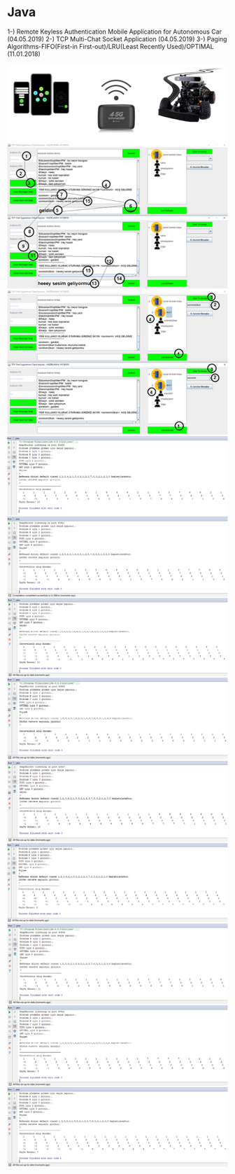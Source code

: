 # Java
1-) Remote Keyless Authentication Mobile Application for Autonomous Car (04.05.2019)
2-) TCP Multi-Chat Socket Application (04.05.2019)
3-) Paging Algorithms-FIFO(First-in First-out)/LRU(Least Recently Used)/OPTIMAL (11.01.2018)<br>



<img src="https://raw.githubusercontent.com/KursatCAKAL/Java/master/Remote%20Keyless%20Authentication/RemoteKeyless%20Authentication%20Mini.png">

<img src="https://raw.githubusercontent.com/KursatCAKAL/Java/master/TCP%20Protocol%20-%20Multi%20Chat%20Application/Screenshots/hw6-5.png">
<img src="https://raw.githubusercontent.com/KursatCAKAL/Java/master/TCP%20Protocol%20-%20Multi%20Chat%20Application/Screenshots/hw6-6.png">

<img src="https://raw.githubusercontent.com/KursatCAKAL/Java/master/Java_Paging%20Algorithms/FIFO-3.png">
<img src="https://raw.githubusercontent.com/KursatCAKAL/Java/master/Java_Paging%20Algorithms/FIFO-4.png">
<img src="https://raw.githubusercontent.com/KursatCAKAL/Java/master/Java_Paging%20Algorithms/FIFO-5.png">

<img src="https://raw.githubusercontent.com/KursatCAKAL/Java/master/Java_Paging%20Algorithms/LRU-3.png">
<img src="https://raw.githubusercontent.com/KursatCAKAL/Java/master/Java_Paging%20Algorithms/LRU-4.png">
<img src="https://raw.githubusercontent.com/KursatCAKAL/Java/master/Java_Paging%20Algorithms/LRU-5.png">

<img src="https://raw.githubusercontent.com/KursatCAKAL/Java/master/Java_Paging%20Algorithms/OPTIMAL-3.png">
<img src="https://raw.githubusercontent.com/KursatCAKAL/Java/master/Java_Paging%20Algorithms/OPTIMAL-4.png">
<img src="https://raw.githubusercontent.com/KursatCAKAL/Java/master/Java_Paging%20Algorithms/OPTIMAL-5.png">
